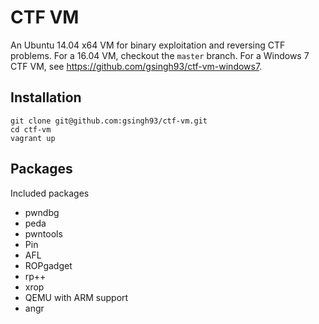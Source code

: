 # CTF VM

An Ubuntu 14.04 x64 VM for binary exploitation and reversing CTF problems. For a 16.04 VM, checkout the `master` branch. For a Windows 7 CTF VM, see https://github.com/gsingh93/ctf-vm-windows7.

## Installation

```
git clone git@github.com:gsingh93/ctf-vm.git
cd ctf-vm
vagrant up
```

## Packages

Included packages

- pwndbg
- peda
- pwntools
- Pin
- AFL
- ROPgadget
- rp++
- xrop
- QEMU with ARM support
- angr
